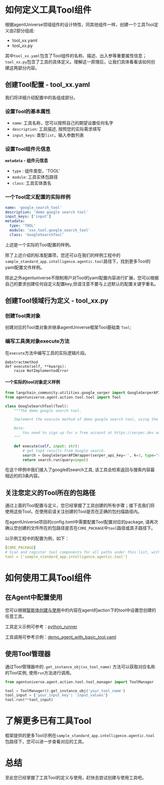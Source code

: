 # 如何定义工具Tool组件
根据agentUniverse领域组件的设计特性，同其他组件一样，创建一个工具Tool定义由2部分组成:
* tool_xx.yaml
* tool_xx.py

其中`tool_xx.yaml`包含了Tool组件的名称、描述、出入参等重要属性信息；`tool_xx.py`包含了工具的具体定义。理解这一原理后，让我们具体看看该如何创建这两部分内容。

## 创建Tool配置 - tool_xx.yaml
我们将详细介绍配置中的各组成部分。

### 设置Tool的基本属性
* `name`:  工具名称，您可以按照自己的期望设置任何名字
* `description`:  工具描述, 按照您的实际需求填写
* `input_keys`: 类型`list`，输入参数列表

### 设置Tool组件元信息
**`metadata` - 组件元信息**
* `type` : 组件类型，'TOOL'
* `module`: 工具实体包路径
* `class`: 工具实体类名

### 一个Tool定义配置的实际样例
```yaml
name: 'google_search_tool'
description: 'demo google search tool'
input_keys: ['input']
metadata:
  type: 'TOOL'
  module: 'xxx.tool.google_search_tool'
  class: 'GoogleSearchTool'
```

上述是一个实际的Tool配置的样例。

除了上述介绍的标准配置项，您还可以在我们的样例工程中的`sample_standard_app.intelligence.agentic.tool`路径下，找到更多Tool的yaml配置文件样例。

除此之外agentuniverse不限制用户对Tool的yaml配置内容进行扩展，您可以根据自己的要求创建任何自定义配置key,但请注意不要与上述默认的配置关键字重名。

## 创建Tool领域行为定义 - tool_xx.py

### 创建Tool类对象
创建对应的Tool类对象并继承agentUniverse框架Tool基础类 `Tool`;

### 编写工具类对象execute方法
在`execute`方法中编写工具的实际逻辑片段。

```text
@abstractmethod
def execute(self, **kwargs):
    raise NotImplementedError
```

#### 一个实际的tool对象定义样例
```python
from langchain_community.utilities.google_serper import GoogleSerperAPIWrapper
from agentuniverse.agent.action.tool.tool import Tool

class GoogleSearchTool(Tool):
    """The demo google search tool.

    Implement the execute method of demo google search tool, using the `GoogleSerperAPIWrapper` to implement a simple Google search.

    Note:
        You need to sign up for a free account at https://serper.dev and get the serper api key (2500 free queries).
    """

    def execute(self, input: str):
        # get top3 results from Google search.
        search = GoogleSerperAPIWrapper(serper_api_key='', k=3, type="search")
        return search.run(query=input)
```
在这个样例中我们接入了google的search工具, 该工具会检索返回与搜索内容最相近的的3条内容。

## 关注您定义的Tool所在的包路径
通过上面的Tool配置与定义，您已经掌握了工具创建的所有步骤；接下去我们将使用这些Tool，在使用前请关注创建的Tool是否在正确的包扫描路径内。

在agentUniverse项目的config.toml中需要配置Tool配置对应的package, 请再次确认您创建的文件所在的包路径是否在`CORE_PACKAGE`中`tool`路径或其子路径下。

以示例工程中的配置为例，如下：
```yaml
[CORE_PACKAGE]
# Scan and register tool components for all paths under this list, with priority over the default.
tool = ['sample_standard_app.intelligence.agentic.tool']
```

# 如何使用工具Tool组件
## 在Agent中配置使用
您可以根据[智能体创建与使用](../智能体/智能体创建与使用.md)中的内容在agent的action下的tool中设置您创建的任意工具。

工具定义示例可参考：[python_runner](../../../../../../examples/sample_apps/toolkit_demo_app/intelligence/agentic/tool/python_runner.yaml)

工具调用可参考示例：[demo_agent_with_basic_tool.yaml](../../../../../../examples/sample_apps/toolkit_demo_app/intelligence/agentic/agent/agent_instance/demo_agent_with_basic_tool.yaml)

## 使用Tool管理器
通过Tool管理器中的`.get_instance_obj(xx_tool_name)` 方法可以获取对应名称的Tool实例, 使用`run`方法进行调用。

```python
from agentuniverse.agent.action.tool.tool_manager import ToolManager

tool = ToolManager().get_instance_obj('your_tool_name')
tool_input = {'your_input_key': 'input_values'}
tool.run(**tool_input)
```

# 了解更多已有工具Tool
框架提供的更多Tool示例在`sample_standard_app.intelligence.agentic.tool`包路径下，您可以进一步查看对应的工具。

# 总结
至此您已经掌握了工具Tool的定义与使用，赶快去尝试创建与使用工具吧。
